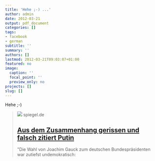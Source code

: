 ```yaml
---
title: 'Hehe ;-) ...'
author: admin
date: 2012-03-21
output: pdf_document
categories: []
tags:
- facebook
- german
subtitle: ''
summary: ''
authors: []
lastmod: 2012-03-21T09:03:07+01:00
featured: no
image:
  caption: ''
  focal_point: ''
  preview_only: no
projects: []
slug: []
---
```

Hehe ;-)
> [![](https://cdn.prod.www.spiegel.de/images/a2a3bede-0001-0004-0000-000000329449_w1280_r1.77_fpx62.27_fpy49.98.jpg)](http://www.spiegel.de/spam/0,1518,822124,00.html)
> spiegel.de
> ## [Aus dem Zusammenhang gerissen und falsch zitiert Putin](http://www.spiegel.de/spam/0,1518,822124,00.html)
>
>"Die Wahl von Joachim Gauck zum deutschen Bundespräsidenten war zutiefst undemokratisch:

